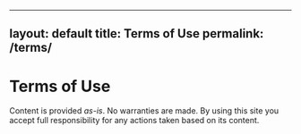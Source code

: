 <!-- /terms.md -->
---
layout: default
title: Terms of Use
permalink: /terms/
---

# Terms of Use

Content is provided *as-is*. No warranties are made. By using this site you accept full responsibility for any actions taken based on its content.